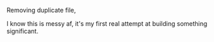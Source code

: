 Removing duplicate file, 

I know this is messy af, it's my first real attempt at building something significant. 
